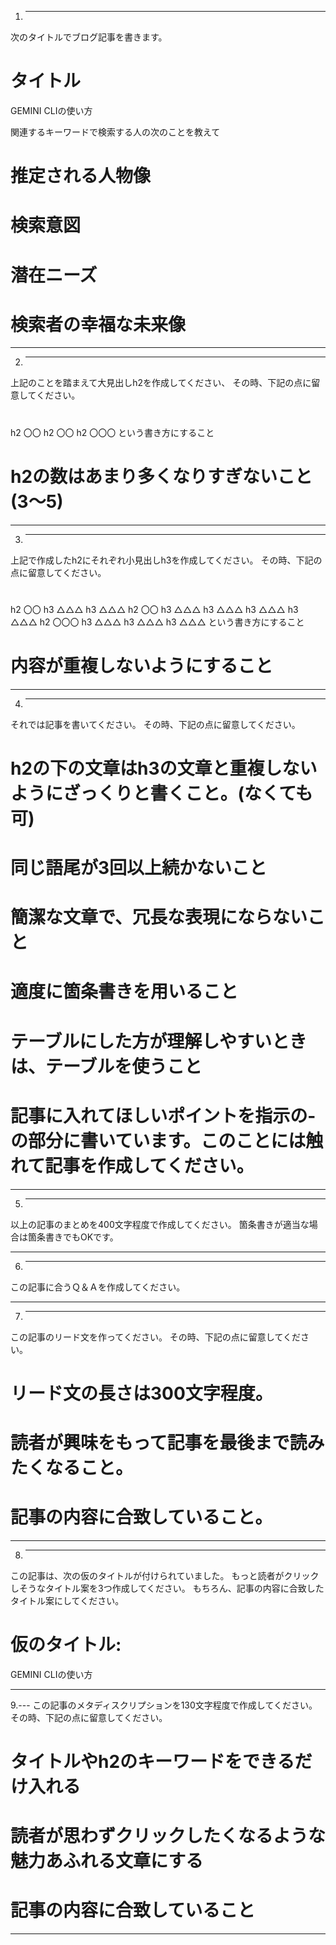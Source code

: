 1. ---
次のタイトルでブログ記事を書きます。

# タイトル
GEMINI CLIの使い方

関連するキーワードで検索する人の次のことを教えて
# 推定される人物像
# 検索意図
# 潜在ニーズ
# 検索者の幸福な未来像
---

2. ---
上記のことを踏まえて大見出しh2を作成してください、
その時、下記の点に留意してください。
# 
h2 〇〇
h2 〇〇
h2 〇〇〇 という書き方にすること

# h2の数はあまり多くなりすぎないこと(3～5)
---

3. ---
上記で作成したh2にそれぞれ小見出しh3を作成してください。
その時、下記の点に留意してください。
# 
h2 〇〇
h3 △△△
h3 △△△
h2 〇〇
h3 △△△
h3 △△△
h3 △△△
h3 △△△
h2 〇〇〇
h3 △△△
h3 △△△
h3 △△△ という書き方にすること
# 内容が重複しないようにすること
---

4. ---
それでは記事を書いてください。
その時、下記の点に留意してください。
# h2の下の文章はh3の文章と重複しないようにざっくりと書くこと。(なくても可)
# 同じ語尾が3回以上続かないこと
# 簡潔な文章で、冗長な表現にならないこと
# 適度に箇条書きを用いること
# テーブルにした方が理解しやすいときは、テーブルを使うこと
# 記事に入れてほしいポイントを指示の- の部分に書いています。このことには触れて記事を作成してください。
---

5. ---
以上の記事のまとめを400文字程度で作成してください。
箇条書きが適当な場合は箇条書きでもOKです。

---

6. ---
この記事に合うＱ＆Ａを作成してください。

---

7. ---
この記事のリード文を作ってください。
その時、下記の点に留意してください。
# リード文の長さは300文字程度。
# 読者が興味をもって記事を最後まで読みたくなること。
# 記事の内容に合致していること。
---

8. ---
この記事は、次の仮のタイトルが付けられていました。
もっと読者がクリックしそうなタイトル案を3つ作成してください。
もちろん、記事の内容に合致したタイトル案にしてください。
# 仮のタイトル: 
GEMINI CLIの使い方

---

9.---
この記事のメタディスクリプションを130文字程度で作成してください。
その時、下記の点に留意してください。
# タイトルやh2のキーワードをできるだけ入れる
# 読者が思わずクリックしたくなるような魅力あふれる文章にする
# 記事の内容に合致していること

---
